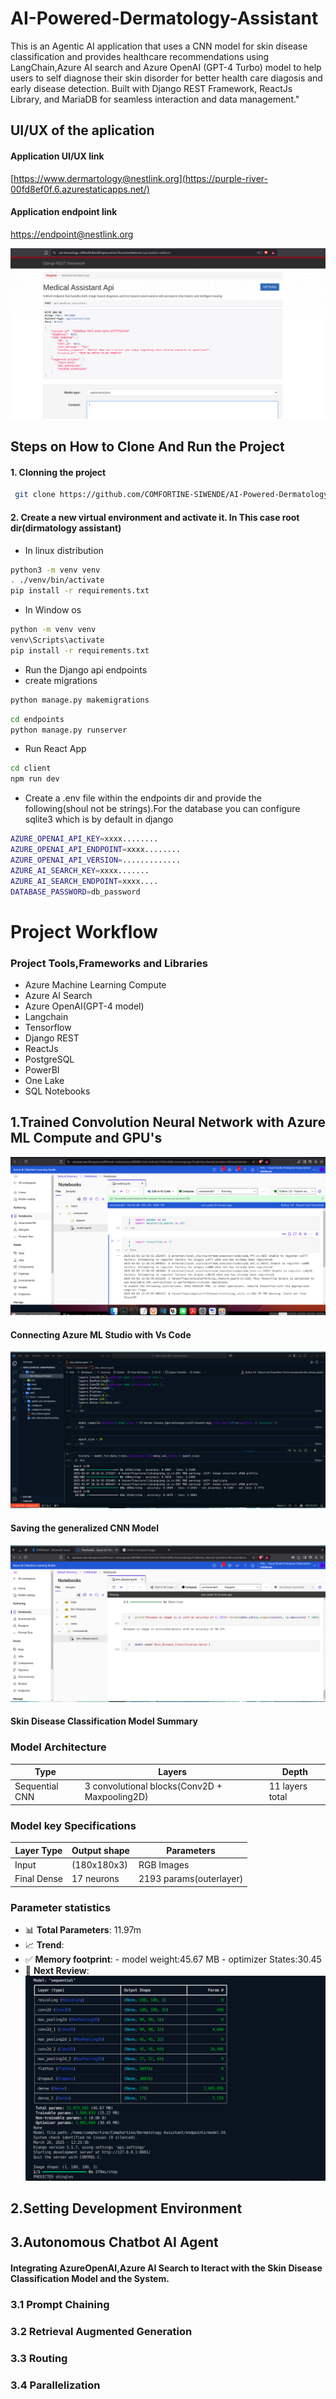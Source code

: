 # AI-Powered-Dermatology-Assistant

This is an Agentic AI application that uses a CNN model for skin disease classification and provides healthcare recommendations using LangChain,Azure AI search and Azure OpenAI (GPT-4 Turbo) model to help users to self diagnose their skin disorder for better health care diagosis and early disease detection. Built with Django REST Framework, ReactJs Library, and MariaDB for seamless interaction and data management."

## UI/UX of the aplication

#### Application UI/UX link

[https://www.dermartology@nestlink.org](https://purple-river-00fd8ef0f.6.azurestaticapps.net/)

#### Application endpoint link

[https://endpoint@nestlink.org](https://aid-dermatilogy-cbfbbad0cdhscbf9.spaincentral-01.azurewebsites.net/api/medical-assistant/)

![.](endpoints/ai-hack-img/endpoint.png)

## Steps on How to Clone And Run the Project

#### 1. Clonning the project

```bash
 git clone https://github.com/COMFORTINE-SIWENDE/AI-Powered-Dermatology-Assistant.git
```

#### 2. Create a new virtual environment and activate it. In This case root dir(dirmatology assistant)

- In linux distribution

```bash
python3 -m venv venv
. ./venv/bin/activate
pip install -r requirements.txt
```

- In Window os

```bash
python -m venv venv
venv\Scripts\activate
pip install -r requirements.txt
```

- Run the Django api endpoints
- create migrations

```bash
python manage.py makemigrations
```

```bash
cd endpoints
python manage.py runserver
```

- Run React App

```bash
cd client
npm run dev
```

- Create a .env file within the endpoints dir and provide the following(shoul not be strings).For the database you can configure sqlite3 which is by default in django

```bash
AZURE_OPENAI_API_KEY=xxxx........
AZURE_OPENAI_API_ENDPOINT=xxxx........
AZURE_OPENAI_API_VERSION=.............
AZURE_AI_SEARCH_KEY=xxxx.......
AZURE_AI_SEARCH_ENDPOINT=xxxx....
DATABASE_PASSWORD=db_password
```

# Project Workflow

### Project Tools,Frameworks and Libraries

- Azure Machine Learning Compute
- Azure AI Search
- Azure OpenAI(GPT-4 model)
- Langchain
- Tensorflow
- Django REST
- ReactJs
- PostgreSQL
- PowerBI
- One Lake
- SQL Notebooks

## 1.Trained Convolution Neural Network with Azure ML Compute and GPU's

![Azure ML Studio:](endpoints/ai-hack-img/Azure-machine-learning-studio.png)

#### Connecting Azure ML Studio with Vs Code

![Connecting](endpoints/ai-hack-img/azure-vs-code-model-training.png)

#### Saving the generalized CNN Model

![.](endpoints/ai-hack-img/how-to-get-the-model.png)

#### Skin Disease Classification Model Summary

### Model Architecture

| Type           | Layers                                        | Depth           |
| -------------- | --------------------------------------------- | --------------- |
| Sequential CNN | 3 convolutional blocks(Conv2D + Maxpooling2D) | 11 layers total |

### Model key Specifications

| Layer Type  | Output shape | Parameters              |
| ----------- | ------------ | ----------------------- |
| Input       | (180x180x3)  | RGB Images              |
| Final Dense | 17 neurons   | 2193 params(outerlayer) |

### Parameter statistics

- 📊 **Total Parameters**: 11.97m
- 📈 **Trend**:
- ✅ **Memory footprint**: - model weight:45.67 MB - optimizer States:30.45
- 📅 **Next Review**:
  ![Summary:](endpoints/ai-hack-img/model-summary.png)

## 2.Setting Development Environment

## 3.Autonomous Chatbot AI Agent

#### Integrating AzureOpenAI,Azure AI Search to Iteract with the Skin Disease Classification Model and the System.

### 3.1 Prompt Chaining

### 3.2 Retrieval Augmented Generation

### 3.3 Routing

### 3.4 Parallelization
